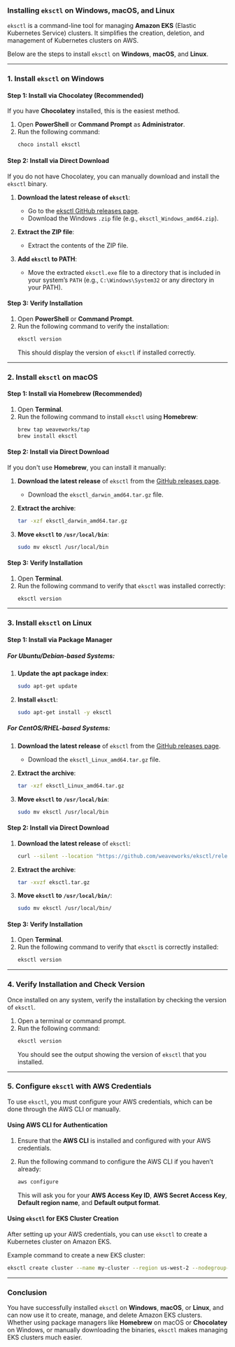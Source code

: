 ### **Installing `eksctl` on Windows, macOS, and Linux**

`eksctl` is a command-line tool for managing **Amazon EKS** (Elastic Kubernetes Service) clusters. It simplifies the creation, deletion, and management of Kubernetes clusters on AWS.

Below are the steps to install `eksctl` on **Windows**, **macOS**, and **Linux**.

---

### **1. Install `eksctl` on Windows**

#### **Step 1: Install via Chocolatey (Recommended)**

If you have **Chocolatey** installed, this is the easiest method.

1. Open **PowerShell** or **Command Prompt** as **Administrator**.
2. Run the following command:
   ```bash
   choco install eksctl
   ```

#### **Step 2: Install via Direct Download**

If you do not have Chocolatey, you can manually download and install the `eksctl` binary.

1. **Download the latest release of `eksctl`**:
   - Go to the [eksctl GitHub releases page](https://github.com/weaveworks/eksctl/releases).
   - Download the Windows `.zip` file (e.g., `eksctl_Windows_amd64.zip`).

2. **Extract the ZIP file**:
   - Extract the contents of the ZIP file.

3. **Add `eksctl` to PATH**:
   - Move the extracted `eksctl.exe` file to a directory that is included in your system’s `PATH` (e.g., `C:\Windows\System32` or any directory in your PATH).

#### **Step 3: Verify Installation**

1. Open **PowerShell** or **Command Prompt**.
2. Run the following command to verify the installation:
   ```bash
   eksctl version
   ```
   This should display the version of `eksctl` if installed correctly.

---

### **2. Install `eksctl` on macOS**

#### **Step 1: Install via Homebrew (Recommended)**

1. Open **Terminal**.
2. Run the following command to install `eksctl` using **Homebrew**:
   ```bash
   brew tap weaveworks/tap
   brew install eksctl
   ```

#### **Step 2: Install via Direct Download**

If you don't use **Homebrew**, you can install it manually:

1. **Download the latest release** of `eksctl` from the [GitHub releases page](https://github.com/weaveworks/eksctl/releases).
   - Download the `eksctl_darwin_amd64.tar.gz` file.

2. **Extract the archive**:
   ```bash
   tar -xzf eksctl_darwin_amd64.tar.gz
   ```

3. **Move `eksctl` to `/usr/local/bin`**:
   ```bash
   sudo mv eksctl /usr/local/bin
   ```

#### **Step 3: Verify Installation**

1. Open **Terminal**.
2. Run the following command to verify that `eksctl` was installed correctly:
   ```bash
   eksctl version
   ```

---

### **3. Install `eksctl` on Linux**

#### **Step 1: Install via Package Manager**

##### **For Ubuntu/Debian-based Systems**:
1. **Update the apt package index**:
   ```bash
   sudo apt-get update
   ```

2. **Install `eksctl`**:
   ```bash
   sudo apt-get install -y eksctl
   ```

##### **For CentOS/RHEL-based Systems**:
1. **Download the latest release** of `eksctl` from the [GitHub releases page](https://github.com/weaveworks/eksctl/releases).
   - Download the `eksctl_Linux_amd64.tar.gz` file.

2. **Extract the archive**:
   ```bash
   tar -xzf eksctl_Linux_amd64.tar.gz
   ```

3. **Move `eksctl` to `/usr/local/bin`**:
   ```bash
   sudo mv eksctl /usr/local/bin
   ```

#### **Step 2: Install via Direct Download**

1. **Download the latest release** of `eksctl`:
   ```bash
   curl --silent --location "https://github.com/weaveworks/eksctl/releases/download/v0.101.0/eksctl_Linux_amd64.tar.gz" -o "eksctl.tar.gz"
   ```

2. **Extract the archive**:
   ```bash
   tar -xvzf eksctl.tar.gz
   ```

3. **Move `eksctl` to `/usr/local/bin/`**:
   ```bash
   sudo mv eksctl /usr/local/bin/
   ```

#### **Step 3: Verify Installation**

1. Open **Terminal**.
2. Run the following command to verify that `eksctl` is correctly installed:
   ```bash
   eksctl version
   ```

---

### **4. Verify Installation and Check Version**

Once installed on any system, verify the installation by checking the version of `eksctl`.

1. Open a terminal or command prompt.
2. Run the following command:
   ```bash
   eksctl version
   ```
   You should see the output showing the version of `eksctl` that you installed.

---

### **5. Configure `eksctl` with AWS Credentials**

To use `eksctl`, you must configure your AWS credentials, which can be done through the AWS CLI or manually.

#### **Using AWS CLI for Authentication**

1. Ensure that the **AWS CLI** is installed and configured with your AWS credentials.

2. Run the following command to configure the AWS CLI if you haven’t already:
   ```bash
   aws configure
   ```
   This will ask you for your **AWS Access Key ID**, **AWS Secret Access Key**, **Default region name**, and **Default output format**.

#### **Using `eksctl` for EKS Cluster Creation**

After setting up your AWS credentials, you can use `eksctl` to create a Kubernetes cluster on Amazon EKS.

Example command to create a new EKS cluster:
```bash
eksctl create cluster --name my-cluster --region us-west-2 --nodegroup-name my-nodes --node-type t3.medium --nodes 3
```

---

### **Conclusion**

You have successfully installed `eksctl` on **Windows**, **macOS**, or **Linux**, and can now use it to create, manage, and delete Amazon EKS clusters. Whether using package managers like **Homebrew** on macOS or **Chocolatey** on Windows, or manually downloading the binaries, `eksctl` makes managing EKS clusters much easier.
